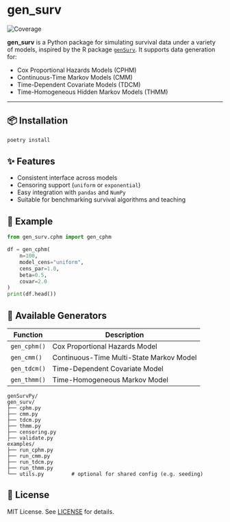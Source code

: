 # gen_surv

![Coverage](https://codecov.io/gh/<your-user>/<your-repo>/branch/main/graph/badge.svg)

**gen_surv** is a Python package for simulating survival data under a variety of models, inspired by the R package [`genSurv`](https://cran.r-project.org/package=genSurv). It supports data generation for:

- Cox Proportional Hazards Models (CPHM)
- Continuous-Time Markov Models (CMM)
- Time-Dependent Covariate Models (TDCM)
- Time-Homogeneous Hidden Markov Models (THMM)

---

## 📦 Installation

```bash
poetry install
```
## ✨ Features

- Consistent interface across models  
- Censoring support (`uniform` or `exponential`)  
- Easy integration with `pandas` and `NumPy`  
- Suitable for benchmarking survival algorithms and teaching 

## 🧪 Example

```python
from gen_surv.cphm import gen_cphm

df = gen_cphm(
    n=100,
    model_cens="uniform",
    cens_par=1.0,
    beta=0.5,
    covar=2.0
)
print(df.head())
```

## 🔧 Available Generators

| Function     | Description                                |
|--------------|--------------------------------------------|
| `gen_cphm()` | Cox Proportional Hazards Model             |
| `gen_cmm()`  | Continuous-Time Multi-State Markov Model   |
| `gen_tdcm()` | Time-Dependent Covariate Model             |
| `gen_thmm()` | Time-Homogeneous Markov Model              |


```text
genSurvPy/
gen_surv/
├── cphm.py
├── cmm.py
├── tdcm.py
├── thmm.py
├── censoring.py
├── validate.py
examples/
├── run_cphm.py
├── run_cmm.py
├── run_tdcm.py
├── run_thmm.py
└── utils.py         # optional for shared config (e.g. seeding)
```

## 🧠 License

MIT License. See [LICENSE](LICENSE) for details.
